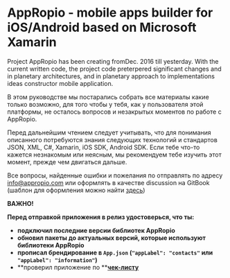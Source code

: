 # AppRopio - mobile apps builder for iOS/Android based on Microsoft Xamarin

Project AppRopio has been creating fromDec. 2016 till yesterday. With the current written code, the project code preterpered significant changes and in planetary architectures, and in planetary approach to implementations ideas constructor mobile application.

В этом руководстве мы постарались собрать все материалы какие только возможно, для того чтобы у тебя, как у пользователя этой платформы, не осталось вопросов и незакрытых моментов по работе с AppRopio.

Перед дальнейшим чтением следует учитывать, что для понимания описанного потребуются знания следующих технологий и стандартов JSON, XML, C\#, Xamarin, iOS SDK, Android SDK. Если тебе что-то кажется незнакомым или неясным, мы рекомендуем тебе изучить этот момент, прежде чем двигаться дальше.

Все вопросы, найденные ошибки и пожелания по отправлять по адресу info@appropio.com или оформлять в качестве discussion на GitBook \(шаблон для оформления можно найти [здесь](discussion-template.md)\)

**ВАЖНО!**

**Перед отправкой приложения в релиз удостоверься, что ты:**

* **подключил последние версии библиотек AppRopio**
* **обновил пакеты до актуальных версий, которые используют библиотеки AppRopio**
* **прописал брендирование в **`App.json` **\(**`"appLabel": "contacts"`** или **`"appLabel": "information"`**\)**
* **проверил приложение по **[**чек-листу**](reliznii-chek-list.md)



